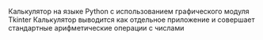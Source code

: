 Калькулятор на языке Python с использованием графического модуля Tkinter
Калькулятор выводится как отдельное приложение и совершает стандартные арифметические операции с числами
